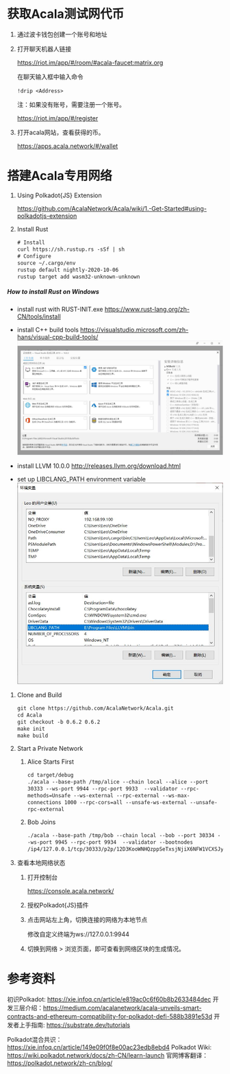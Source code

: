 # 获取Acala测试网代币
1. 通过波卡钱包创建一个账号和地址

1. 打开聊天机器人链接
  
   https://riot.im/app/#/room/#acala-faucet:matrix.org
  
   在聊天输入框中输入命令
  
   `!drip <Address>`

   注：如果没有账号，需要注册一个账号。
   
   https://riot.im/app/#/register

1. 打开acala网站，查看获得的币。

   https://apps.acala.network/#/wallet
   
   

# 搭建Acala专用网络
1. Using Polkadot{JS} Extension
  
   https://github.com/AcalaNetwork/Acala/wiki/1.-Get-Started#using-polkadotjs-extension
   
1. Install Rust
  
   ```
   # Install
   curl https://sh.rustup.rs -sSf | sh
   # Configure
   source ~/.cargo/env
   rustup default nightly-2020-10-06
   rustup target add wasm32-unknown-unknown
   ```


##### How to install Rust on Windows
- install rust with RUST-INIT.exe
https://www.rust-lang.org/zh-CN/tools/install

- install C++ build tools
https://visualstudio.microsoft.com/zh-hans/visual-cpp-build-tools/
![](./images/1.jpg)

- install LLVM 10.0.0
http://releases.llvm.org/download.html

- set up LIBCLANG_PATH environment variable
![](./images/2.jpg)


   
1. Clone and Build
  
   ```
   git clone https://github.com/AcalaNetwork/Acala.git
   cd Acala
   git checkout -b 0.6.2 0.6.2
   make init
   make build
   ```
   
1. Start a Private Network

   1. Alice Starts First

      ```
      cd target/debug
      ./acala --base-path /tmp/alice --chain local --alice --port 30333 --ws-port 9944 --rpc-port 9933  --validator --rpc-methods=Unsafe --ws-external --rpc-external --ws-max-connections 1000 --rpc-cors=all --unsafe-ws-external --unsafe-rpc-external
      ```

   2. Bob Joins

      ```
      ./acala --base-path /tmp/bob --chain local --bob --port 30334 --ws-port 9945 --rpc-port 9934  --validator --bootnodes /ip4/127.0.0.1/tcp/30333/p2p/12D3KooWNHQzppSeTxsjNjiX6NFW1VCXSJyMBHS48QBmmGs4B3B9
      ```

1. 查看本地网络状态

   1. 打开控制台

      https://console.acala.network/

   2. 授权Polkadot{JS}插件

   3. 点击网站左上角，切换连接的网络为本地节点

      修改自定义终端为ws://127.0.0.1:9944

   4. 切换到网络 > 浏览页面，即可查看到网络区块的生成情况。



# 参考资料

初识Polkadot: https://xie.infoq.cn/article/e819ac0c6f60b8b2633484dec
开发三层介绍：https://medium.com/acalanetwork/acala-unveils-smart-contracts-and-ethereum-compatibility-for-polkadot-defi-588b3891e53d
开发者上手指南: https://substrate.dev/tutorials

Polkadot混合共识：https://xie.infoq.cn/article/149e09f0f8e00ac23edb8ebd4
Polkadot Wiki: https://wiki.polkadot.network/docs/zh-CN/learn-launch
官网博客翻译：https://polkadot.network/zh-cn/blog/
